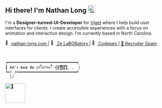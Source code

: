 <h2>
  <span>Hi there! I'm Nathan Long</span>
  <picture>
    <source srcset="https://fonts.gstatic.com/s/e/notoemoji/latest/1f60e/512.webp" type="image/webp">
    <img src="https://fonts.gstatic.com/s/e/notoemoji/latest/1f60e/512.gif" alt="😎" width="24" height="24">
  </picture>
</h2>

I'm a **Designer-turned-UI-Developer** for [Viget](https://www.viget.com/) where I help build user interfaces for clients. I create accessible experiences with a focus on animation and interaction design. I'm currently based in North Carolina.

<a href="https://nathan-long.com">
  <picture width="16" height="16"> 
    <source srcset="https://fonts.gstatic.com/s/e/notoemoji/latest/1f331/512.webp" type="image/webp">
    <img src="https://fonts.gstatic.com/s/e/notoemoji/latest/1f331/512.gif" alt="🌱" width="16" height="16">
  </picture> 
  nathan-long.com
</a> | 
<a href="https://nathan-long.com/lab/">
  <picture>
    <source srcset="https://fonts.gstatic.com/s/e/notoemoji/latest/1f680/512.webp" type="image/webp">
    <img src="https://fonts.gstatic.com/s/e/notoemoji/latest/1f680/512.gif" alt="🚀" width="16" height="16">
  </picture>
  Ze LaBORatory
</a> |
<a href="https://codepen.io/nathanlong">
  <picture>
    <source srcset="https://fonts.gstatic.com/s/e/notoemoji/latest/1f31f/512.webp" type="image/webp">
    <img src="https://fonts.gstatic.com/s/e/notoemoji/latest/1f31f/512.gif" alt="🌟" width="16" height="16">
  </picture>
  Codepen
</a> |
<a href="https://www.linkedin.com/in/nathanmlong/">
  🥫 Recruiter Spam
</a>

&nbsp;

```
┍━━━━━━━━━━━━━━━━━━━━━━━━━━━━━━━┑  
┃ 𝕷𝖊𝖙'𝖘 𝖐𝖊𝖊𝖕 𝖙𝖍𝖊 ꠸ꪀꪻꫀ᥅ꪀꫀꪻ W̴̢̹͕͙͕̳͐̈́͝E̴̡͎͐͛̇̾͊̐̑͒̑͝ͅI̸͇̟̗͗̾̈́̃̒̋̄͜͝Ŗ̶̲͔̜̞̰̘̯͋̑̅̀͛̊D̴̡̦̘͇̘͈̩͐̈́̋́͐̋͛͝... ⎹   
┕━| /━━━━━━━━━━━━━━━━━━━━━━━━━━━┙   
  |/
```
<picture>
  <source srcset="https://fonts.gstatic.com/s/e/notoemoji/latest/1f422/512.webp" type="image/webp">
  <img src="https://fonts.gstatic.com/s/e/notoemoji/latest/1f422/512.gif" alt="🐢" width="64" height="64">
</picture>

